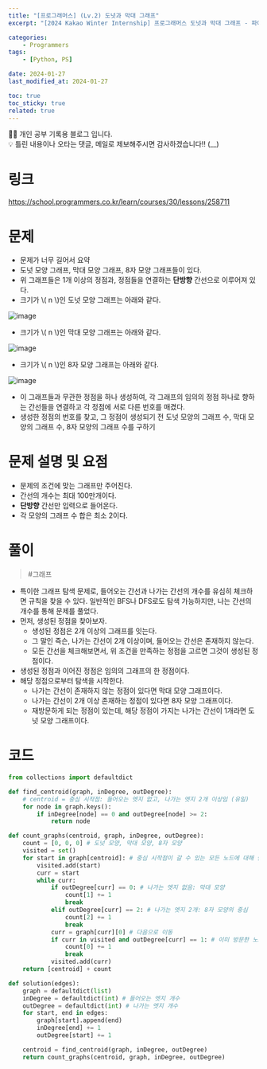 ```yaml
---
title: "[프로그래머스] (Lv.2) 도넛과 막대 그래프"
excerpt: "[2024 Kakao Winter Internship] 프로그래머스 도넛과 막대 그래프 - 파이썬(Python) 풀이"

categories:
    - Programmers
tags:
    - [Python, PS]

date: 2024-01-27
last_modified_at: 2024-01-27

toc: true
toc_sticky: true
related: true
---
```



<div class="notice--info" markdown="1">
👨‍💻 개인 공부 기록용 블로그 입니다. <br/>
💡 틀린 내용이나 오타는 댓글, 메일로 제보해주시면 감사하겠습니다!!  (__)
</div>

# 링크

<https://school.programmers.co.kr/learn/courses/30/lessons/258711>

# 문제

- 문제가 너무 길어서 요약
- 도넛 모양 그래프, 막대 모양 그래프, 8자 모양 그래프들이 있다. 
- 위 그래프들은 1개 이상의 정점과, 정점들을 연결하는 **단방향** 간선으로 이루어져 있다.
- 크기가 \\( n \\)인 도넛 모양 그래프는 아래와 같다.

![image](https://github.com/Tolerblanc/Tolerblanc.github.io/assets/52883827/b8dfdc57-bda8-4ead-9375-6549be96d465)

- 크기가 \\( n \\)인 막대 모양 그래프는 아래와 같다.

![image](https://github.com/Tolerblanc/Tolerblanc.github.io/assets/52883827/016b1c8d-e48a-4960-a043-69e8f3f2ace2)

- 크기가 \\( n \\)인 8자 모양 그래프는 아래와 같다.

![image](https://github.com/Tolerblanc/Tolerblanc.github.io/assets/52883827/cd03c7f8-1d42-41be-80df-02fc7ba7cd50)

- 이 그래프들과 무관한 정점을 하나 생성하여, 각 그래프의 임의의 정점 하나로 향하는 간선들을 연결하고 각 정점에 서로 다른 번호를 매겼다.
- 생성한 정점의 번호를 찾고, 그 정점이 생성되기 전 도넛 모양의 그래프 수, 막대 모양의 그래프 수, 8자 모양의 그래프 수를 구하기

# 문제 설명 및 요점

- 문제의 조건에 맞는 그래프만 주어진다.
- 간선의 개수는 최대 100만개이다.
- **단방향** 간선만 입력으로 들어온다.
- 각 모양의 그래프 수 합은 최소 2이다.

# 풀이

> #그래프 

- 특이한 그래프 탐색 문제로, 들어오는 간선과 나가는 간선의 개수를 유심히 체크하면 규칙을 찾을 수 있다. 일반적인 BFS나 DFS로도 탐색 가능하지만, 나는 간선의 개수를 통해 문제를 풀었다.
- 먼저, 생성된 정점을 찾아보자.
	- 생성된 정점은 2개 이상의 그래프를 잇는다.
	- 그 말인 즉슨, 나가는 간선이 2개 이상이며, 들어오는 간선은 존재하지 않는다.
	- 모든 간선을 체크해보면서, 위 조건을 만족하는 정점을 고르면 그것이 생성된 정점이다.
- 생성된 정점과 이어진 정점은 임의의 그래프의 한 정점이다.
- 해당 정점으로부터 탐색을 시작한다.
	- 나가는 간선이 존재하지 않는 정점이 있다면 막대 모양 그래프이다.
	- 나가는 간선이 2개 이상 존재하는 정점이 있다면 8자 모양 그래프이다.
	- 재방문하게 되는 정점이 있는데, 해당 정점이 가지는 나가는 간선이 1개라면 도넛 모양 그래프이다.


# 코드
```python
from collections import defaultdict

def find_centroid(graph, inDegree, outDegree):
    # centroid = 중심 시작점: 들어오는 엣지 없고, 나가는 엣지 2개 이상임 (유일)
    for node in graph.keys():
        if inDegree[node] == 0 and outDegree[node] >= 2:
            return node

def count_graphs(centroid, graph, inDegree, outDegree):
    count = [0, 0, 0] # 도넛 모양, 막대 모양, 8자 모양
    visited = set()
    for start in graph[centroid]: # 중심 시작점이 갈 수 있는 모든 노드에 대해 탐색
        visited.add(start)
        curr = start
        while curr:
            if outDegree[curr] == 0: # 나가는 엣지 없음: 막대 모양
                count[1] += 1
                break
            elif outDegree[curr] == 2: # 나가는 엣지 2개: 8자 모양의 중심
                count[2] += 1
                break
            curr = graph[curr][0] # 다음으로 이동
            if curr in visited and outDegree[curr] == 1: # 이미 방문한 노드면서 나가는 엣지 1개면 도넛
                count[0] += 1
                break
            visited.add(curr)
    return [centroid] + count

def solution(edges):
    graph = defaultdict(list)
    inDegree = defaultdict(int) # 들어오는 엣지 개수
    outDegree = defaultdict(int) # 나가는 엣지 개수
    for start, end in edges:
        graph[start].append(end)
        inDegree[end] += 1
        outDegree[start] += 1

    centroid = find_centroid(graph, inDegree, outDegree)
    return count_graphs(centroid, graph, inDegree, outDegree)
```
